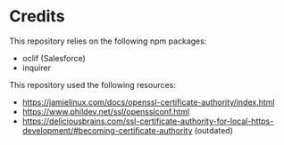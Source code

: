 # Credits
This repository relies on the following npm packages:
- oclif (Salesforce)
- inquirer

This repository used the following resources:
- https://jamielinux.com/docs/openssl-certificate-authority/index.html
- https://www.phildev.net/ssl/opensslconf.html
- https://deliciousbrains.com/ssl-certificate-authority-for-local-https-development/#becoming-certificate-authority (outdated)
